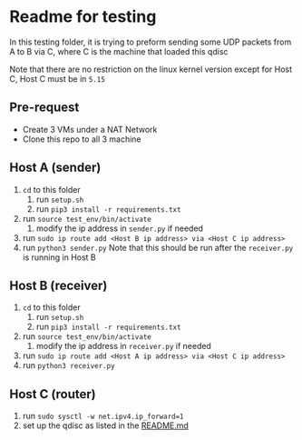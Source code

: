 # Readme for testing

In this testing folder, it is trying to preform sending some UDP packets from A to B via C, where C is the machine that loaded this qdisc

Note that there are no restriction on the linux kernel version except for Host C, Host C must be in `5.15`

## Pre-request

- Create 3 VMs under a NAT Network
- Clone this repo to all 3 machine

## Host A (sender)

1. `cd` to this folder
   1. run `setup.sh`
   2. run `pip3 install -r requirements.txt`
2. run `source test_env/bin/activate`
   1. modify the ip address in `sender.py` if needed
3. run `sudo ip route add <Host B ip address> via <Host C ip address>`
4. run `python3 sender.py` Note that this should be run after the `receiver.py` is running in Host B

## Host B (receiver)

1. `cd` to this folder
   1. run `setup.sh`
   2. run `pip3 install -r requirements.txt`
2. run `source test_env/bin/activate`
   1. modify the ip address in `receiver.py` if needed
3. run `sudo ip route add <Host A ip address> via <Host C ip address>`
4. run `python3 receiver.py`

## Host C (router)

1. run `sudo sysctl -w net.ipv4.ip_forward=1`
2. set up the qdisc as listed in the [README.md](../README.md)
